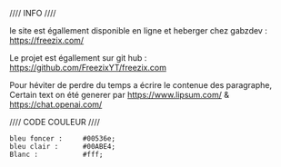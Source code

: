 //// INFO ////

le site est égallement disponible en ligne et heberger chez gabzdev :
https://freezix.com/


Le projet est égallement sur git hub :
https://github.com/FreezixYT/freezix.com

Pour héviter de perdre du temps a écrire le contenue des paragraphe, 
Certain text on été generer par
 https://www.lipsum.com/ & https://chat.openai.com/
 
//// CODE COULEUR ////

    bleu foncer :     #00536e;
    bleu clair :      #00ABE4;
    Blanc :           #fff;



